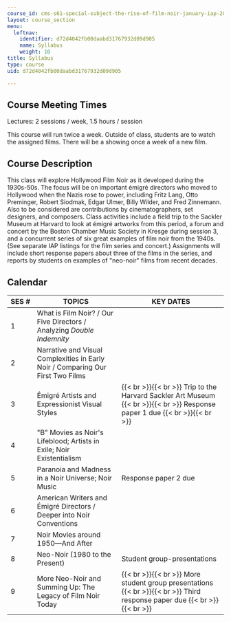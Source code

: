 ```yaml
---
course_id: cms-s61-special-subject-the-rise-of-film-noir-january-iap-2012
layout: course_section
menu:
  leftnav:
    identifier: d72d4042fb00daabd31767932d09d905
    name: Syllabus
    weight: 10
title: Syllabus
type: course
uid: d72d4042fb00daabd31767932d09d905

---
```


Course Meeting Times
--------------------

Lectures: 2 sessions / week, 1.5 hours / session

This course will run twice a week. Outside of class, students are to watch the assigned films. There will be a showing once a week of a new film.

Course Description
------------------

This class will explore Hollywood Film Noir as it developed during the 1930s-50s. The focus will be on important émigré directors who moved to Hollywood when the Nazis rose to power, including Fritz Lang, Otto Preminger, Robert Siodmak, Edgar Ulmer, Billy Wilder, and Fred Zinnemann. Also to be considered are contributions by cinematographers, set designers, and composers. Class activities include a field trip to the Sackler Museum at Harvard to look at émigré artworks from this period, a forum and concert by the Boston Chamber Music Society in Kresge during session 3, and a concurrent series of six great examples of film noir from the 1940s. (See separate IAP listings for the film series and concert.) Assignments will include short response papers about three of the films in the series, and reports by students on examples of "neo-noir" films from recent decades.

Calendar
--------

| SES # | TOPICS | KEY DATES |
| --- | --- | --- |
| 1 | What is Film Noir? / Our Five Directors / Analyzing _Double Indemnity_ | &nbsp; |
| 2 | Narrative and Visual Complexities in Early Noir / Comparing Our First Two Films | &nbsp; |
| 3 | Émigré Artists and Expressionist Visual Styles |  {{< br >}}{{< br >}} Trip to the Harvard Sackler Art Museum {{< br >}}{{< br >}} Response paper 1 due {{< br >}}{{< br >}}  |
| 4 | "B" Movies as Noir's Lifeblood; Artists in Exile; Noir Existentialism | &nbsp; |
| 5 | Paranoia and Madness in a Noir Universe; Noir Music | Response paper 2 due |
| 6 | American Writers and Émigré Directors / Deeper into Noir Conventions | &nbsp; |
| 7 | Noir Movies around 1950—And After | &nbsp; |
| 8 | Neo-Noir (1980 to the Present) | Student group-presentations |
| 9 | More Neo-Noir and Summing Up: The Legacy of Film Noir Today |  {{< br >}}{{< br >}} More student group presentations {{< br >}}{{< br >}} Third response paper due {{< br >}}{{< br >}}